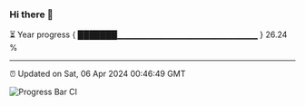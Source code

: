 ### Hi there 👋

⏳ Year progress { ███████▁▁▁▁▁▁▁▁▁▁▁▁▁▁▁▁▁▁▁▁▁▁▁ } 26.24 %

---

⏰ Updated on Sat, 06 Apr 2024 00:46:49 GMT

![Progress Bar CI](https://github.com/liununu/liununu/workflows/Progress%20Bar%20CI/badge.svg)
